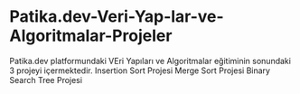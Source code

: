 # Patika.dev-Veri-Yap-lar-ve-Algoritmalar-Projeler
Patika.dev platformundaki VEri Yapıları ve Algoritmalar eğitiminin sonundaki 3 projeyi içermektedir.
Insertion Sort Projesi
Merge Sort Projesi
Binary Search Tree Projesi
